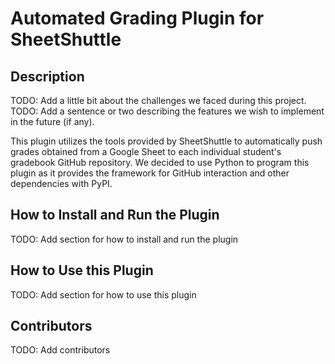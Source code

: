 # Automated Grading Plugin for SheetShuttle

## Description

TODO: Add a little bit about the challenges we faced during this project.
TODO: Add a sentence or two describing the features we wish to implement in the future (if any).

This plugin utilizes the tools provided by SheetShuttle to automatically push
grades obtained from a Google Sheet to each individual student's gradebook
GitHub repository. We decided to use Python to program this plugin as it
provides the framework for GitHub interaction and other dependencies with PyPI.

## How to Install and Run the Plugin

TODO: Add section for how to install and run the plugin

## How to Use this Plugin

TODO: Add section for how to use this plugin

## Contributors

TODO: Add contributors